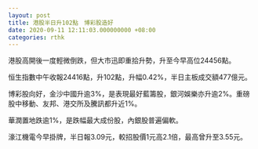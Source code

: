 ```yaml
---
layout: post
title: 港股半日升102點　博彩股造好
date: 2020-09-11 12:11:03.000000000 +08:00
categories: rthk
---
```


港股高開後一度輕微倒跌，但大市迅即重拾升勢，升至今早高位24456點。

恒生指數中午收報24416點，升102點，升幅0.42%，半日主板成交額477億元。

博彩股向好，金沙中國升逾3%，是表現最好藍籌股，銀河娛樂亦升逾2%。重磅股中移動、友邦、港交所及騰訊都升近1%。

華潤置地跌逾1%，是跌幅最大成份股，內銀股普遍偏軟。

濠江機電今早掛牌，半日報3.09元，較招股價1元高2.1倍，最高曾升至3.55元。
